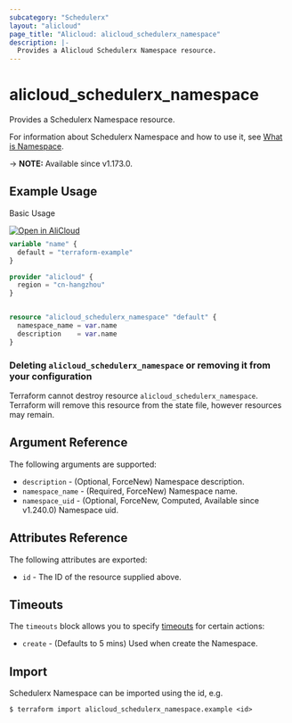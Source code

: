 ```yaml
---
subcategory: "Schedulerx"
layout: "alicloud"
page_title: "Alicloud: alicloud_schedulerx_namespace"
description: |-
  Provides a Alicloud Schedulerx Namespace resource.
---
```


# alicloud_schedulerx_namespace

Provides a Schedulerx Namespace resource.



For information about Schedulerx Namespace and how to use it, see [What is Namespace](https://www.alibabacloud.com/help/en/schedulerx/schedulerx-serverless/developer-reference/api-schedulerx2-2019-04-30-listnamespaces).

-> **NOTE:** Available since v1.173.0.

## Example Usage

Basic Usage

<div style="display: block;margin-bottom: 40px;"><div class="oics-button" style="float: right;position: absolute;margin-bottom: 10px;">
  <a href="https://api.aliyun.com/terraform?resource=alicloud_schedulerx_namespace&exampleId=204fe6a4-76f7-53ee-03c8-cb092c6f945757d24220&activeTab=example&spm=docs.r.schedulerx_namespace.0.204fe6a476&intl_lang=EN_US" target="_blank">
    <img alt="Open in AliCloud" src="https://img.alicdn.com/imgextra/i1/O1CN01hjjqXv1uYUlY56FyX_!!6000000006049-55-tps-254-36.svg" style="max-height: 44px; max-width: 100%;">
  </a>
</div></div>

```terraform
variable "name" {
  default = "terraform-example"
}

provider "alicloud" {
  region = "cn-hangzhou"
}


resource "alicloud_schedulerx_namespace" "default" {
  namespace_name = var.name
  description    = var.name
}
```

### Deleting `alicloud_schedulerx_namespace` or removing it from your configuration

Terraform cannot destroy resource `alicloud_schedulerx_namespace`. Terraform will remove this resource from the state file, however resources may remain.

## Argument Reference

The following arguments are supported:
* `description` - (Optional, ForceNew) Namespace description.
* `namespace_name` - (Required, ForceNew) Namespace name.
* `namespace_uid` - (Optional, ForceNew, Computed,  Available since v1.240.0) Namespace uid.

## Attributes Reference

The following attributes are exported:
* `id` - The ID of the resource supplied above.

## Timeouts

The `timeouts` block allows you to specify [timeouts](https://developer.hashicorp.com/terraform/language/resources/syntax#operation-timeouts) for certain actions:
* `create` - (Defaults to 5 mins) Used when create the Namespace.

## Import

Schedulerx Namespace can be imported using the id, e.g.

```shell
$ terraform import alicloud_schedulerx_namespace.example <id>
```